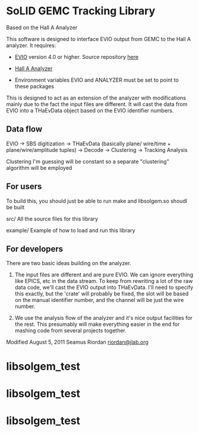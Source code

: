 SoLID GEMC Tracking Library
========================================================

Based on the Hall A Analyzer

This software is designed to interface EVIO output from
GEMC to the Hall A analyzer.  It requires:

* [EVIO](https://coda.jlab.org/wiki/index.php/Event_IO_%28evio%29) version 4.0
  or higher. Source repository
  [here](https://clas12svn.jlab.org/repos/clas12/evio/tags/evio-4.0/)

* [Hall A Analyzer](http://github.com/JeffersonLab/analyzer)

* Environment variables EVIO and ANALYZER must be
   set to point to these packages

This is designed to act as an extension of the analyzer
with modifications mainly due to the fact the input
files are different.  It will cast the data from
EVIO into a THaEvData object based on the EVIO
identifier numbers.

Data flow
---------
EVIO -> SBS digitization -> THaEvData (basically plane/
wire/time + plane/wire/amplitude tuples) -> Decode
-> Clustering -> Tracking Analysis

Clustering I'm guessing will be constant so a separate
"clustering" algorithm will be employed

For users
---------
To build this, you should just be able to run make
and libsolgem.so shoudl be built

src/
All the source files for this library

example/
Example of how to load and run this library

For developers
--------------
There are two basic ideas building on the analyzer.

1)  The input files are different and are pure EVIO.
    We can ignore everything like EPICS, etc in the data
    stream.  To keep from rewriting a lot of the raw
    data code, we'll cast the EVIO output into
    THaEvData.  I'll need to specify this exactly, but
    the 'crate' will probably be fixed, the slot will
    be based on the manual identifier number, and the
    channel will be just the wire number.

2)  We use the analysis flow of the analyzer and it's
    nice output facilities for the rest.  This presumably
    will make everything easier in the end for mashing
    code from several projects together.

Modified August 5, 2011
Seamus Riordan
riordan@jlab.org
# libsolgem_test
# libsolgem_test
# libsolgem_test

